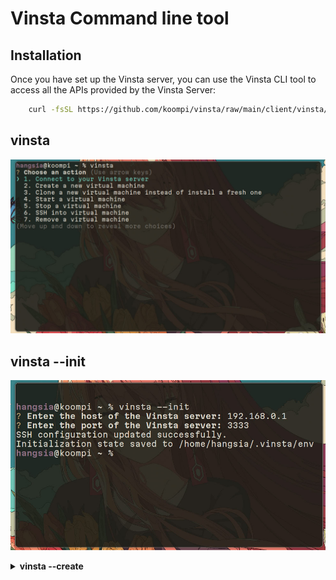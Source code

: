 # Vinsta Command line tool

## Installation
Once you have set up the Vinsta server, you can use the Vinsta CLI tool to access all the APIs provided by the Vinsta Server:


```bash
    curl -fsSL https://github.com/koompi/vinsta/raw/main/client/vinsta/script/install_vinsta | bash
```

## <summary><b>vinsta</summary>

![alt text](../../assets/cmd-assets/vinsta.jpg "Title")


## <summary><b>vinsta --init</summary>

![alt text](../../assets/cmd-assets/init.jpg "Title")


<details close="close">
<summary><b>vinsta --create</summary>

### Step 1: run `vinsta --create`

![alt text](../../assets/cmd-assets/create.png "Title")

### Step 2: SSH into the VM (Part1)
Using the provided information, edit the installation config if you want to customize the default username and password.

![alt text](../../assets/cmd-assets/ssh-1.png "Title")
![alt text](../../assets/cmd-assets/edit-koompi-json.png "Title")

Find and update the following fields to your desired values:

```json
"name": "admin",
"password": "123123123"
```
### Step 3: Start the installation
![alt text](../../assets/cmd-assets/start-installation.png "Title")

Once you are ready with the config, simply run the command below to start the installation:

```bash
sudo pibee config koompi.json
```

### Step 4: Reboot the VM
![alt text](../../assets/cmd-assets/reboot-after-install.png "Title")

When you see the following message, the installation is complete. Reboot the VM and SSH into it using your new username and password.

```bash
sudo reboot
```

<b>NOTE:</b> You might need to wait a few moments, before you can access the machine because we are using host-bridge here, so the IP address will take sometimes to respond back.

### Step 5: SSH into the VM (Part2)
![alt text](../../assets/cmd-assets/ssh-2.png "Title")

```bash
ssh admin@10.2.0.111
```

Now you have a virtual machine ready for production use.


</details>
